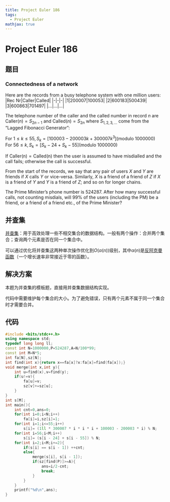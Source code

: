 ```yaml
---
title: Project Euler 186
tags:
  - Project Euler
mathjax: true
---
```

<escape><!-- more --></escape>
    
# Project Euler 186
## 题目
### Connectedness of a network

Here are the records from a busy telephone system with one million users:
|Rec Nr|Caller|Called|
|-|-|-|
|$1$|$200007$|$100053$|
|$2$|$600183$|$500439$|
|$3$|$600863$|$701497$|
|$\dots$|$\dots$|$\dots$|

The telephone number of the caller and the called number in record $n$ are $\mathrm{Caller}(n) = S_{2n-1}$ and $\mathrm{Called}(n) = S_{2n}$ where $S_{1,2,3,\dots}$ come from the “Lagged Fibonacci Generator”:

For $1 \le k \le 55, S_k = [100003 - 200003k + 300007 k^3] (\mathrm{modulo\ } 1000000)$<br>
For $56 \le k, S_k = [S_k-24 + S_k-55] (\mathrm{modulo\ } 1000000)$

If $\mathrm{Caller(n)} = \mathrm{Called(n)}$ then the user is assumed to have misdialled and the call fails; otherwise the call is successful.

From the start of the records, we say that any pair of users $X$ and $Y$ are friends if $X$ calls $Y$ or vice-versa. Similarly, $X$ is a friend of a friend of $Z$ if $X$ is a friend of $Y$ and $Y$ is a friend of $Z$; and so on for longer chains.

The Prime Minister’s phone number is $524287$. After how many successful calls, not counting misdials, will $99\%$ of the users (including the PM) be a friend, or a friend of a friend etc., of the Prime Minister?

## 并查集

[并查集](https://en.wikipedia.org/wiki/Disjoint-set_data_structure)：用于高效处理一些不相交集合的数据结构。一般有两个操作：合并两个集合；查询两个元素是否在同一个集合中。

可以通过优化将并查集这两种单次操作优化到$O(\alpha(n))$级别，其中$\alpha(n)$是[反阿克曼函数](https://en.wikipedia.org/wiki/Ackermann_function#Inverse)（一个增长速率非常接近于零的函数）。



## 解决方案
本题为并查集的模板题，直接用并查集数据结构实现。

代码中需要维护每个集合的大小。为了避免错误，只有两个元素不属于同一个集合时才需要合并。
## 代码


```C++
#include <bits/stdc++.h>
using namespace std;
typedef long long ll;
const int N=1000000,P=524287,A=N/100*99;
const int M=N*5;
int fa[N],sz[N];
int find(int x){return x==fa[x]?x:fa[x]=find(fa[x]);}
void merge(int x,int y){
    int u=find(x),v=find(y);
    if(u!=v){
        fa[u]=v;
        sz[v]+=sz[u];
    }
}
int s[M];
int main(){
    int cnt=0,ans=0;
    for(int i=0;i<N;i++)
        fa[i]=i,sz[i]=1;
    for(int i=1;i<=55;i++)
        s[i]= (1ll * 300007 * i * i * i + 100003 - 200003 * i) % N;
    for(int i=56;i<M;i++)
        s[i]= (s[i - 24] + s[i - 55]) % N;
    for(int i=2;i<M;i+=2){
        if(s[i] == s[i - 1]) ++cnt;
        else{
            merge(s[i], s[i - 1]);
            if(sz[find(P)]>=A){
                ans=i/2-cnt;
                break;
            }
        }
    }
    printf("%d\n",ans);
}
```